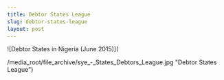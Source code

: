```yaml
---
title: Debtor States League
slug: debtor-states-league
layout: post
---
```


![Debtor States in Nigeria (June 2015)](

/media_root/file_archive/sye_-_States_Debtors_League.jpg "Debtor States League")
